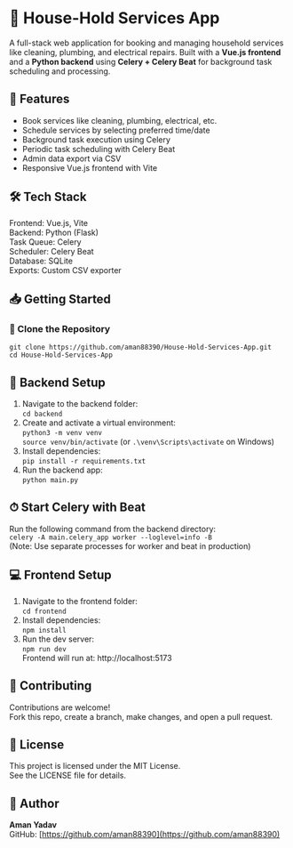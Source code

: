 # 🏡 House-Hold Services App

A full-stack web application for booking and managing household services like cleaning, plumbing, and electrical repairs. Built with a **Vue.js frontend** and a **Python backend** using **Celery + Celery Beat** for background task scheduling and processing.

## 🚀 Features

- Book services like cleaning, plumbing, electrical, etc.  
- Schedule services by selecting preferred time/date  
- Background task execution using Celery  
- Periodic task scheduling with Celery Beat  
- Admin data export via CSV  
- Responsive Vue.js frontend with Vite

## 🛠️ Tech Stack

Frontend: Vue.js, Vite  
Backend: Python (Flask)  
Task Queue: Celery  
Scheduler: Celery Beat  
Database: SQLite  
Exports: Custom CSV exporter

## 📥 Getting Started

### 🔽 Clone the Repository

```
git clone https://github.com/aman88390/House-Hold-Services-App.git
cd House-Hold-Services-App
```


## 🔧 Backend Setup

1. Navigate to the backend folder:  
   `cd backend`  
2. Create and activate a virtual environment:  
   `python3 -m venv venv`  
   `source venv/bin/activate` (or `.\venv\Scripts\activate` on Windows)  
3. Install dependencies:  
   `pip install -r requirements.txt`  
4. Run the backend app:  
    `python main.py`

## ⏱ Start Celery with Beat

Run the following command from the backend directory:  
`celery -A main.celery_app worker --loglevel=info -B`  
(Note: Use separate processes for worker and beat in production)

## 💻 Frontend Setup

1. Navigate to the frontend folder:  
   `cd frontend`  
2. Install dependencies:  
   `npm install`  
3. Run the dev server:  
   `npm run dev`  
Frontend will run at: http://localhost:5173

## 🤝 Contributing

Contributions are welcome!  
Fork this repo, create a branch, make changes, and open a pull request.

## 🪪 License

This project is licensed under the MIT License.  
See the LICENSE file for details.

## 👤 Author

**Aman Yadav**  
GitHub: [https://github.com/aman88390](https://github.com/aman88390)
